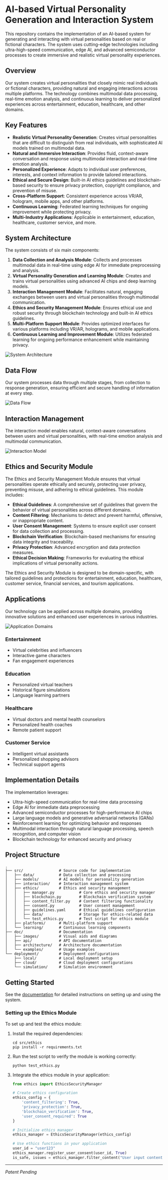 # AI-based Virtual Personality Generation and Interaction System

This repository contains the implementation of an AI-based system for generating and interacting with virtual personalities based on real or fictional characters. The system uses cutting-edge technologies including ultra-high-speed communication, edge AI, and advanced semiconductor processes to create immersive and realistic virtual personality experiences.

## Overview

Our system creates virtual personalities that closely mimic real individuals or fictional characters, providing natural and engaging interactions across multiple platforms. The technology combines multimodal data processing, real-time emotion analysis, and continuous learning to deliver personalized experiences across entertainment, education, healthcare, and other domains.

## Key Features

- **Realistic Virtual Personality Generation**: Creates virtual personalities that are difficult to distinguish from real individuals, with sophisticated AI models trained on multimodal data.
- **Natural and Immersive Interaction**: Provides fluid, context-aware conversation and response using multimodal interaction and real-time emotion analysis.
- **Personalized Experience**: Adapts to individual user preferences, interests, and context information to provide tailored interactions.
- **Ethical and Secure Design**: Built-in AI ethics guidelines and blockchain-based security to ensure privacy protection, copyright compliance, and prevention of misuse.
- **Cross-Platform Support**: Consistent experience across VR/AR, hologram, mobile apps, and other platforms.
- **Continuous Learning**: Federated learning techniques for ongoing improvement while protecting privacy.
- **Multi-Industry Applications**: Applicable in entertainment, education, healthcare, customer service, and more.

## System Architecture

The system consists of six main components:

1. **Data Collection and Analysis Module**: Collects and processes multimodal data in real-time using edge AI for immediate preprocessing and analysis.
2. **Virtual Personality Generation and Learning Module**: Creates and trains virtual personalities using advanced AI chips and deep learning models.
3. **Interaction Management Module**: Facilitates natural, engaging exchanges between users and virtual personalities through multimodal communication.
4. **Ethics and Security Management Module**: Ensures ethical use and robust security through blockchain technology and built-in AI ethics guidelines.
5. **Multi-Platform Support Module**: Provides optimized interfaces for various platforms including VR/AR, holograms, and mobile applications.
6. **Continuous Learning and Improvement Module**: Utilizes federated learning for ongoing performance enhancement while maintaining privacy.

![System Architecture](doc/images/system_architecture.svg)

## Data Flow

Our system processes data through multiple stages, from collection to response generation, ensuring efficient and secure handling of information at every step.

![Data Flow](doc/images/data_flow.svg)

## Interaction Management

The interaction model enables natural, context-aware conversations between users and virtual personalities, with real-time emotion analysis and multimodal communication.

![Interaction Model](doc/images/interaction_model.svg)

## Ethics and Security Module

The Ethics and Security Management Module ensures that virtual personalities operate ethically and securely, protecting user privacy, preventing misuse, and adhering to ethical guidelines. This module includes:

- **Ethical Guidelines**: A comprehensive set of guidelines that govern the behavior of virtual personalities across different domains.
- **Content Filtering**: Mechanisms to detect and prevent harmful, offensive, or inappropriate content.
- **User Consent Management**: Systems to ensure explicit user consent for data collection and processing.
- **Blockchain Verification**: Blockchain-based mechanisms for ensuring data integrity and traceability.
- **Privacy Protection**: Advanced encryption and data protection measures.
- **Ethical Decision Making**: Frameworks for evaluating the ethical implications of virtual personality actions.

The Ethics and Security Module is designed to be domain-specific, with tailored guidelines and protections for entertainment, education, healthcare, customer service, financial services, and tourism applications.

## Applications

Our technology can be applied across multiple domains, providing innovative solutions and enhanced user experiences in various industries.

![Application Domains](doc/images/application_domains.svg)

### Entertainment
- Virtual celebrities and influencers
- Interactive game characters
- Fan engagement experiences

### Education
- Personalized virtual teachers
- Historical figure simulations
- Language learning partners

### Healthcare
- Virtual doctors and mental health counselors
- Personalized health coaches
- Remote patient support

### Customer Service
- Intelligent virtual assistants
- Personalized shopping advisors
- Technical support agents

## Implementation Details

The implementation leverages:

- Ultra-high-speed communication for real-time data processing
- Edge AI for immediate data preprocessing
- Advanced semiconductor processes for high-performance AI chips
- Large language models and generative adversarial networks (GANs)
- Reinforcement learning for optimizing behavior and responses
- Multimodal interaction through natural language processing, speech recognition, and computer vision
- Blockchain technology for enhanced security and privacy

## Project Structure

```
.
├── src/                # Source code for implementation
│   ├── data/           # Data collection and processing
│   ├── models/         # AI models for personality generation
│   ├── interaction/    # Interaction management system
│   ├── ethics/         # Ethics and security management
│   │   ├── manager.py           # Core ethics and security manager
│   │   ├── blockchain.py        # Blockchain verification system
│   │   ├── content_filter.py    # Content filtering functionality
│   │   ├── consent.py           # User consent management
│   │   ├── guidelines.yaml      # Ethical guidelines configuration
│   │   ├── data/                # Storage for ethics-related data
│   │   └── test_ethics.py       # Test script for ethics module
│   ├── platforms/      # Multi-platform support
│   └── learning/       # Continuous learning components
├── doc/                # Documentation
│   ├── images/         # Visual aids and diagrams
│   ├── api/            # API documentation
│   ├── architecture/   # Architecture documentation
│   └── examples/       # Usage examples
└── deployment/         # Deployment configurations
    ├── local/          # Local deployment setup
    ├── cloud/          # Cloud deployment configurations
    └── simulation/     # Simulation environment
```

## Getting Started

See the [documentation](doc/) for detailed instructions on setting up and using the system.

### Setting up the Ethics Module

To set up and test the ethics module:

1. Install the required dependencies:
   ```
   cd src/ethics
   pip install -r requirements.txt
   ```

2. Run the test script to verify the module is working correctly:
   ```
   python test_ethics.py
   ```

3. Integrate the ethics module in your application:
   ```python
   from ethics import EthicsSecurityManager
   
   # Create ethics configuration
   ethics_config = {
       'content_filtering': True,
       'privacy_protection': True,
       'blockchain_verification': True,
       'user_consent_required': True
   }
   
   # Initialize ethics manager
   ethics_manager = EthicsSecurityManager(ethics_config)
   
   # Use ethics functions in your application
   user_id = "user123"
   ethics_manager.register_user_consent(user_id, True)
   is_safe, issues = ethics_manager.filter_content("User input content")
   ```

---

*Patent Pending*
